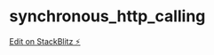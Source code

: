 # synchronous_http_calling

[Edit on StackBlitz ⚡️](https://stackblitz.com/edit/stackblitz-starters-puvu6c)